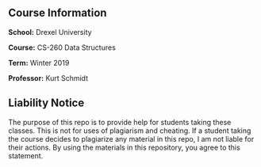 ## Course Information

**School:** Drexel University

**Course:** CS-260 Data Structures

**Term:** Winter 2019

**Professor:** Kurt Schmidt

## Liability Notice
The purpose of this repo is to provide help for students taking these classes.
This is not for uses of plagiarism and cheating.
If a student taking the course decides to plagiarize any material in this repo,
I am not liable for their actions.
By using the materials in this repository, you agree to this statement.
